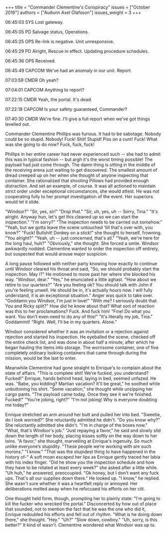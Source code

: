 +++
title = "Commander Clementine's Conspiracy"
issues = ["October 2016"]
authors = ["Auðunn Axel Ólafsson"]
issues_weight = 3
+++

06:45:03 SYS Lost gateway.

06:45:05 PD Salvage status, Operations.

06:45:25 OPS Re-link is negative. Unit unresponsive.

06:45:29 PD Alright, Rescue in effect. Updating procedure schedules.

06:45:36 OPS Received.

06:45:49 CAPCOM We've had an anomaly in our unit. Report.

07:03:59 CMDR Oh yeah?

07:04:01 CAPCOM Anything to report?

07:22:15 CMDR Yeah, the portal. It's dead.

07:22:18 CAPCOM Is your safety guaranteed, Commander?

07:40:30 CMDR We're fine. I'll give a full report when we've got things levelled out.

Commander Clementine Phillips was furious. It had to be sabotage. Nobody could be so stupid. Nobody! Fuck! Shit! Stupid! Piss on a cunt! Fuck! What was she going to do now? Fuck, fuck, fuck!

Phillips in her entire career had never experienced such -- she had to admit this was in typical fashion -- but argh it's the worst timing possible! The payload had just come through. The damn thing is sitting in the middle of the receiving arena just waiting to get discovered. The smallest amount of dread creeped up on her when she thought of anyone inspecting that container. She rationalized that shooting Pillows had provided enough distraction. And set an example, of course. It was all actioned to maintain strict order under exceptional circumstances, she would attest. He was not cooperating fully to her prompt investigation of the event. Her superiors would let it slide.

"Windsor?" "Sir, yes, sir!" "Drop that." "Sir, uh, yes, uh -- Sorry, Tina." "It's alright. Anyway hun, let's get this cleaned up so we can start the inspection." "I'm sorry?" "The inspection needs to be carried out somehow." "Yeah, but we gotta leave the scene untouched 'till that's over with, you know?" "Fuck! Bullshit! Donkey on a stick!" she thought to herself, frowning. "You alright?" "Yeah, uh -- just concerned, that's all." "Yeah, we're here for the long haul, huh?" "Obviously," she thought. She forced a smile. Windsor awkwardly nodded. Clementine wanted to order the inspection off entirely, but suspected that would arouse major suspicion.

A long pause followed with neither party knowing how exactly to continue until Windsor cleared his throat and said, "So, we should probably start the inspection. May I?" He motioned to move past her where she blocked his way. "Windsor, dear." "Yes," he enunciated a little aghast. "How about we retire to our quarters?" "Are you feeling ok? You should talk with John if you're feeling unwell. He should be in, it's actually hours now. I will fully understand, it is an exceptional situation." Anger was quick to take over. "Goddamn you Windsor, I'm just in love!" "With me? I seriously doubt that. You and Ricky split?" How did he know about that? What sort of reaction was this to her proclamations? Fuck. And fuck him! "Fine! Do what you want. You don't even need to do any of this!" "It's literally my job, Tina." Goddammit! "Right. Well, I'll be in my quarters. Alone."

Windsor considered whether it was an invitation or a rejection against rejection and started his inspection. He eyeballed the scene, checked off the entire check list, and was done in about half a minute, after which he began hauling the items into storage. The worrisome container, one of five completely ordinary looking containers that came through during the mission, would be the last to enter.

Meanwhile Clementine had gone straight to Enrique's to complain about the state of affairs. "This is complete shit! We're fucked, you understand? Fucked!" Enrique, hands behind head, laying in bed, seemed unfazed. He was. "Babe, you kidding? Martian vacation? It'll be great," he soothed while unbuttoning his shirt. "Some vacation," she thought while unzipping her cargo pants. "The payload came today. Once they see it we're finished. Fucked!" "You're joking, right?" "I'm not joking! Why is everyone doubting me today?"

Enrique stretched an arm around her butt and pulled her into bed. "Sweetie, do I look worried?" She reluctantly admitted he didn't. "Do you know why?" She reluctantly admitted she didn't. "I'm in charge of the boxes now." "What, that's Windsor's job." "Just repaying a favor," he said and slowly slid down the length of her body, placing kisses softly on the way down to her loins. "A favor," she thought, marvelling at Enrique's ingenuity. So much unlike everyone‘s stupidity. "These people we‘re working with are such morons." "I know." "That was the stupidest thing to have happened in the history of-" A soft moan escaped her lips as Enrique gently traced her labia with his index finger. "Did he show you the inspection schedule and how they have to be rotated at least every week?" she asked after a little while. "Uh huh," he answered, preoccupied. "Ok honey, but I don't want any fuck ups. That's all our supplies down there." He looked up. "I know," he replied. She wasn't sure whether it was a heartfelt reply or annoyed. Her deliberations melted away when he refocused his efforts on her clit.

One thought held form, though, prompting her to plainly state: "I'm going to kill the fucker who wrecked the portal." Disconcerted by how out of place that sounded, not to mention the fact that he was the one who did it, Enrique redoubled his efforts and fell out of rhythm. "What is he doing down there," she thought. "Hey." "Uh?" "Slow down, cowboy." "Uh, sorry, is this better?" It kind of wasn't. Clementine wondered what Windsor was up to.
